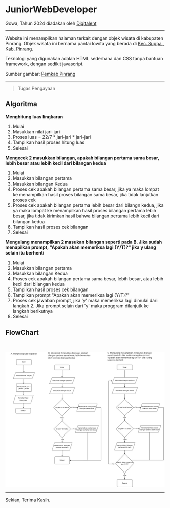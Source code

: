 # JuniorWebDeveloper

Gowa, Tahun 2024
diadakan oleh [Digitalent](https://digitalent.kominfo.go.id/)

---

Website ini menampilkan halaman terkait dengan objek wisata di kabupaten Pinrang. Objek wisata ini bernama pantai lowita yang berada di [Kec. Suppa , Kab. Pinrang](https://maps.app.goo.gl/1fS6ETvU5MbQMCxm7).

Teknologi yang digunakan adalah HTML sederhana dan CSS tanpa bantuan framework, dengan sedikit javascript.

Sumber gambar: [Pemkab Pinrang](https://pinrangkab.go.id/wisata/pantai-lowita/)

---

> Tugas Pengayaan

## Algoritma

**Menghitung luas lingkaran**

1. Mulai
2. Masukkan nilai jari-jari
3. Proses luas = 22/7 * jari-jari * jari-jari
4. Tampilkan hasil proses hitung luas
5. Selesai

**Mengecek 2 masukkan bilangan, apakah bilangan pertama sama besar, lebih besar atau lebih kecil dari bilangan kedua**

1. Mulai
2. Masukkan bilangan pertama
3. Masukkan bilangan Kedua
4. Proses cek apakah bilangan pertama sama besar, jika ya maka lompat ke menampilkan hasil proses bilangan sama besar, jika tidak lanjutkan proses cek
5. Proses cek apakah bilangan pertama lebih besar dari bilangn kedua, jika ya maka lompat ke menampilkan hasil proses bilangan pertama lebih besar, jika tidak kirimkan hasil bahwa bilangan pertama lebih kecil dari bilangan kedua
6. Tampilkan hasil proses cek bilangan
7. Selesai

**Mengulang menampilkan 2 masukan bilangan seperti pada B. Jika sudah menapilkan prompt, "Apakah akan memeriksa lagi (Y/T)?" jika y ulang selain itu berhenti**

1. Mulai
2. Masukkan bilangan pertama
3. Masukkan bilangan Kedua
4. Proses cek apakah bilangan pertama sama besar, lebih besar, atau lebih kecil dari bilangan kedua
5. Tampilkan hasil proses cek bilangan
6. Tampilkan prompt "Apakah akan memeriksa lagi (Y/T)?"
7. Proses cek jawaban prompt, jika 'y' maka memeriksa lagi dimulai dari langkah 2. Jika prompt selain dari 'y' maka proggram dilanjutk ke langkah berikutnya
8. Selesai

## FlowChart

<br/>

![alt text](algoritma/Algoritma.jpg)

---

Sekian, Terima Kasih.
